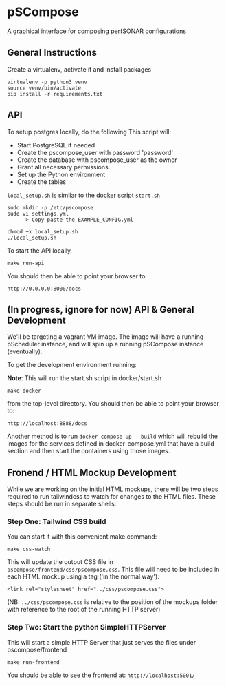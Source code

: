 # pSCompose

A graphical interface for composing perfSONAR configurations

## General Instructions

Create a virtualenv, activate it and install packages

```
virtualenv -p python3 venv
source venv/bin/activate
pip install -r requirements.txt
```

## API

To setup postgres locally, do the following
This script will:
- Start PostgreSQL if needed
- Create the pscompose_user with password 'password'
- Create the database with pscompose_user as the owner
- Grant all necessary permissions
- Set up the Python environment
- Create the tables

`local_setup.sh` is similar to the docker script `start.sh`

```
sudo mkdir -p /etc/pscompose
sudo vi settings.yml 
    --> Copy paste the EXAMPLE_CONFIG.yml

chmod +x local_setup.sh
./local_setup.sh
```

To start the API locally, 

```
make run-api
```

You should then be able to point your browser to:

```
http://0.0.0.0:8000/docs
```

## (In progress, ignore for now) API & General Development

We'll be targeting a vagrant VM image. The image will have a running pScheduler instance, and will spin up a running pSCompose instance (eventually).

To get the development environment running:

**Note**: This will run the start.sh script in docker/start.sh

```
make docker
```

from the top-level directory. You should then be able to point your browser to:

```
http://localhost:8888/docs
```

Another method is to run `docker compose up --build` which will rebuild the images for the services defined in docker-compose.yml that have a build section and then start the containers using those images.

## Fronend / HTML Mockup Development

While we are working on the initial HTML mockups, there will be two steps required to run tailwindcss to watch for changes to the HTML files. These steps should be run in separate shells.

### Step One: Tailwind CSS build

You can start it with this convenient make command:

```
make css-watch
```

This will update the output CSS file in `pscompose/frontend/css/pscompose.css`. This file will need to be included in each HTML mockup using a <link> tag ('in the normal way'):

```
<link rel="stylesheet" href="../css/pscompose.css">
```

(NB: `../css/pscompose.css` is relative to the position of the mockups folder with reference to the root of the running HTTP server)

### Step Two: Start the python SimpleHTTPServer

This will start a simple HTTP Server that just serves the files under pscompose/frontend

```
make run-frontend
```

You should be able to see the frontend at: `http://localhost:5001/`


